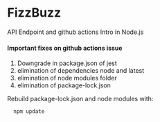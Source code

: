 # FizzBuzz
API Endpoint and github actions Intro in Node.js

#### Important fixes on github actions issue

1. Downgrade in package.json of jest
2. elimination of dependencies node and latest
3. elimination of node modules folder 
4. elimination of package-lock.json

Rebuild package-lock.json and node modules with:

```node
  npm update
```
